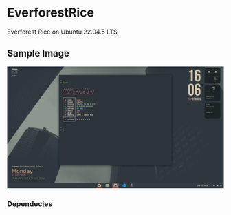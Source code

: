 # EverforestRice
Everforest Rice on Ubuntu 22.04.5 LTS

## Sample Image
![](Images/Sample.png)

### Dependecies
